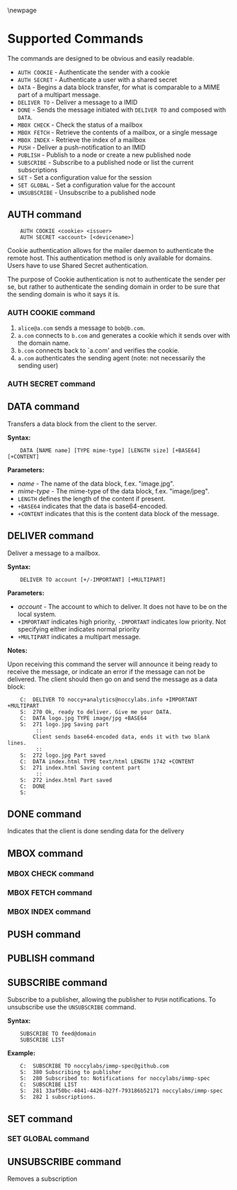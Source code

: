 \newpage

# Supported Commands

The commands are designed to be obvious and easily readable.

 * `AUTH COOKIE` - Authenticate the sender with a cookie
 * `AUTH SECRET` - Authenticate a user with a shared secret
 * `DATA` - Begins a data block transfer, for what is comparable to a MIME part of a multipart message.
 * `DELIVER TO` - Deliver a message to a IMID
 * `DONE` - Sends the message initiated with `DELIVER TO` and composed with `DATA`.
 * `MBOX CHECK` - Check the status of a mailbox
 * `MBOX FETCH` - Retrieve the contents of a mailbox, or a single message
 * `MBOX INDEX` - Retrieve the index of a mailbox
 * `PUSH` - Deliver a push-notification to an IMID
 * `PUBLISH` - Publish to a node or create a new published node
 * `SUBSCRIBE` - Subscribe to a published node or list the current subscriptions
 * `SET` - Set a configuration value for the session
 * `SET GLOBAL` - Set a configuration value for the account
 * `UNSUBSCRIBE` - Unsubscribe to a published node


## AUTH command

~~~~
    AUTH COOKIE <cookie> <issuer>
    AUTH SECRET <account> [<devicename>]
~~~~

Cookie authentication allows for the mailer daemon to authenticate the remote host. This authentication method is only available for domains. Users have to use Shared Secret authentication.

The purpose of Cookie authentication is not to authenticate the sender per se, but rather to authenticate the sending domain in order to be sure that the sending domain is who it says it is.

### AUTH COOKIE command

1. `alice@a.com` sends a message to `bob@b.com`.
2. `a.com` connects to `b.com` and generates a cookie which it sends over with the domain name.
3. `b.com` connects back to `a.com' and verifies the cookie.
4. `a.com` authenticates the sending agent (note: not necessarily the sending user)

### AUTH SECRET command

## DATA command

Transfers a data block from the client to the server.

**Syntax:**

~~~~
    DATA [NAME name] [TYPE mime-type] [LENGTH size] [+BASE64] [+CONTENT]
~~~~

**Parameters:**

 * *name* - The name of the data block, f.ex. "image.jpg".
 * *mime-type* - The mime-type of the data block, f.ex. "image/jpeg".
 * `LENGTH` defines the length of the content if present.
 * `+BASE64` indicates that the data is base64-encoded.
 * `+CONTENT` indicates that this is the content data block of the message.


## DELIVER command

Deliver a message to a mailbox.

**Syntax:**

~~~~
    DELIVER TO account [+/-IMPORTANT] [+MULTIPART]
~~~~

**Parameters:**

 * *account* - The account to which to deliver. It does not have to be on the
   local system.
 * `+IMPORTANT` indicates high priority, `-IMPORTANT` indicates low priority.
   Not specifying either indicates normal priority
 * `+MULTIPART` indicates a multipart message.

**Notes:**

Upon receiving this command the server will announce it being ready to receive the
message, or indicate an error if the message can not be delivered. The client
should then go on and send the message as a data block:

~~~~
    C:  DELIVER TO noccy+analytics@noccylabs.info +IMPORTANT +MULTIPART
    S:  270 Ok, ready to deliver. Give me your DATA.
    C:  DATA logo.jpg TYPE image/jpg +BASE64
    S:  271 logo.jpg Saving part
         ::
        Client sends base64-encoded data, ends it with two blank lines.
         ::
    S:  272 logo.jpg Part saved
    C:  DATA index.html TYPE text/html LENGTH 1742 +CONTENT
    S:  271 index.html Saving content part
         ::
    S:  272 index.html Part saved
    C:  DONE
    S:  
~~~~

## DONE command

Indicates that the client is done sending data for the delivery


## MBOX command

### MBOX CHECK command

### MBOX FETCH command

### MBOX INDEX command


## PUSH command

## PUBLISH command

## SUBSCRIBE command

Subscribe to a publisher, allowing the publisher to `PUSH` notifications.
To unsubscribe use the `UNSUBSCRIBE` command. 

**Syntax:**

~~~~
    SUBSCRIBE TO feed@domain
    SUBSCRIBE LIST
~~~~

**Example:**

~~~~
    C:  SUBSCRIBE TO noccylabs/immp-spec@github.com
    S:  380 Subscribing to publisher
    S:  280 Subscribed to: Notifications for noccylabs/immp-spec
    C:  SUBSCRIBE LIST
    S:  281 33af50bc-4841-4426-b27f-793186b52171 noccylabs/immp-spec
    S:  282 1 subscriptions.
~~~~

## SET command

### SET GLOBAL command

## UNSUBSCRIBE command

Removes a subscription
